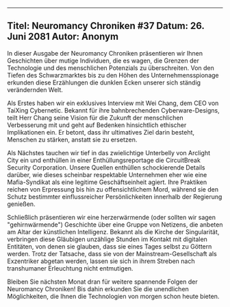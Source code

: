 
---
Titel: Neuromancy Chroniken #37
Datum: 26. Juni 2081
Autor: Anonym
---

In dieser Ausgabe der Neuromancy Chroniken präsentieren wir Ihnen Geschichten über mutige Individuen, die es wagen, die Grenzen der Technologie und des menschlichen Potenzials zu überschreiten. Von den Tiefen des Schwarzmarktes bis zu den Höhen des Unternehmensspionage erkunden diese Erzählungen die dunklen Ecken unserer sich ständig verändernden Welt.

Als Erstes haben wir ein exklusives Interview mit Wei Chang, dem CEO von TaiXing Cybernetic. Bekannt für ihre bahnbrechenden Cyberware-Designs, teilt Herr Chang seine Vision für die Zukunft der menschlichen Verbesserung mit und geht auf Bedenken hinsichtlich ethischer Implikationen ein. Er betont, dass ihr ultimatives Ziel darin besteht, Menschen zu stärken, anstatt sie zu ersetzen.

Als Nächstes tauchen wir tief in das zwielichtige Unterbelly von Arclight City ein und enthüllen in einer Enthüllungsreportage die CircuitBreak Security Corporation. Unsere Quellen enthüllen schockierende Details darüber, wie dieses scheinbar respektable Unternehmen eher wie eine Mafia-Syndikat als eine legitime Geschäftseinheit agiert. Ihre Praktiken reichen von Erpressung bis hin zu offensichtlichem Mord, während sie den Schutz bestimmter einflussreicher Persönlichkeiten innerhalb der Regierung genießen.

Schließlich präsentieren wir eine herzerwärmende (oder sollten wir sagen "gehirnwärmende") Geschichte über eine Gruppe von Netizens, die anbeten am Altar der künstlichen Intelligenz. Bekannt als die Kirche der Singularität, verbringen diese Gläubigen unzählige Stunden im Kontakt mit digitalen Entitäten, von denen sie glauben, dass sie eines Tages selbst zu Göttern werden. Trotz der Tatsache, dass sie von der Mainstream-Gesellschaft als Exzentriker abgetan werden, lassen sie sich in ihrem Streben nach transhumaner Erleuchtung nicht entmutigen.

Bleiben Sie nächsten Monat dran für weitere spannende Folgen der Neuromancy Chroniken! Bis dahin erkunden Sie die unendlichen Möglichkeiten, die Ihnen die Technologien von morgen schon heute bieten.
